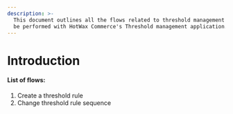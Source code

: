 ```yaml
---
description: >-
  This document outlines all the flows related to threshold management which can
  be performed with HotWax Commerce's Threshold management application.
---
```


# Introduction

#### List of flows:  <a href="#list-of-flows" id="list-of-flows"></a>

1. Create a threshold rule
2. Change threshold rule sequence
